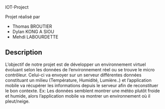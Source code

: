 IOT-Project

Projet réalisé par

- Thomas BROUTIER
- Dylan KONG A SIOU
- Mehdi LABOURDETTE

## Description

L’objectif de notre projet est de développer un environnement virtuel évoluant selon les données de l’environnement réel ou se trouve le micro contrôleur. Celui-ci va envoyer sur un serveur différentes données constituant un milieu (Température, Humidité, Lumière..) et l’application mobile va récupérer les informations depuis le serveur afin de reconstituer le bon contexte. Ex: Les données semblent montrer une météo plutôt froide et humide, alors l’application mobile va montrer un environnement où il pleut/neige.
